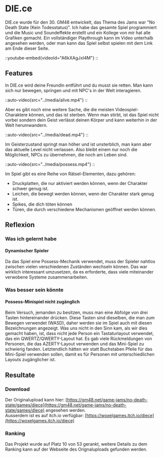 # DIE.ce
DIE.ce wurde für den 30. GM48 entwickelt, das Thema des Jams war "No Death State (Kein Todesstatus)".
Ich habe das gesamte Spiel programmiert und die Music und Soundeffekte erstellt und ein Kollege von mir hat alle Grafiken gemacht.
Ein vollständiger Playthrough kann im Video unterhalb angesehen werden, oder man kann das Spiel selbst spielen mit dem Link am Ende dieser Seite.

::youtube-embed{videoId="A6kXAgJxI4M"}
::

## Features
In DIE.ce wird deine Freundin entführt und du musst sie retten.
Man kann sich nur bewegen, springen und mit NPC's in der Welt interagieren.

::auto-video{src="../media/alive.mp4"}
::

Aber es gibt noch eine weitere Sache, die die meisten Videospiel-Charaktere können, und das ist sterben.
Wenn man stirbt, ist das Spiel nicht vorbei sondern dein Geist verlässt deinen Körper und kann weiterhin in der Welt herumwandern.

::auto-video{src="../media/dead.mp4"}
::

Im Geisterzustand springt man höher und ist unsterblich, man kann aber das aktuelle Level nicht verlassen.
Also bleibt einem nur noch die Möglichkeit, NPCs zu übernehmen, die noch am Leben sind.

::auto-video{src="../media/possess.mp4"}
::

Im Spiel gibt es eine Reihe von Rätsel-Elementen, dazu gehören:
- Druckplatten, die nur aktiviert werden können, wenn der Charakter schwer genug ist.
- Leichen, die bewegt werden können, wenn der Charakter stark genug ist.
- Spikes, die dich töten können
- Türen, die durch verschiedene Mechanismen geöffnet werden können.

## Reflexion

### Was ich gelernt habe

#### Dynamischer Spieler
Da das Spiel eine Possess-Mechanik verwendet, muss der Spieler nahtlos zwischen vielen verschiedenen Zuständen wechseln können.
Das war wirklich interessant umzusetzen, da es erforderte, dass viele miteinander verwobene Systeme zusammenarbeiten.

### Was besser sein könnte

#### Possess-Minispiel nicht zugänglich
Beim Versuch, jemanden zu besitzen, muss man eine Abfolge von drei Tasten hintereinander drücken.
Diese Tasten sind dieselben, die man zum Bewegen verwendet (WASD), daher werden sie im Spiel auch mit diesen Bezeichnungen angezeigt.
Was uns nicht in den Sinn kam, als wir dies gemacht haben, ist, dass nicht jede Person ein Tastaturlayout verwendet, das ein QWERTZ/QWERTY-Layout hat.
Es gab viele Rückmeldungen von Personen, die das AZERTY-Layout verwenden und das Mini-Spiel zu schwierig fanden.
Letztendlich hätten wir statt Buchstaben Pfeile für das Mini-Spiel verwenden sollen, damit es für Personen mit unterschiedlichen Layouts zugänglicher ist.

## Resultate

### Download
Der Originalupload kann hier: [https://gm48.net/game-jams/no-death-state/games/diece](https://gm48.net/game-jams/no-death-state/games/diece) angesehen werden. \
Ausserdem ist es auf itch.io verfügbar: [https://woxelgames.itch.io/diece](https://woxelgames.itch.io/diece)

### Ranking
Das Projekt wurde auf Platz 10 von 53 gerankt, weitere Details zu dem Ranking kann auf der Webseite des Orignaluploads gefunden werden.
